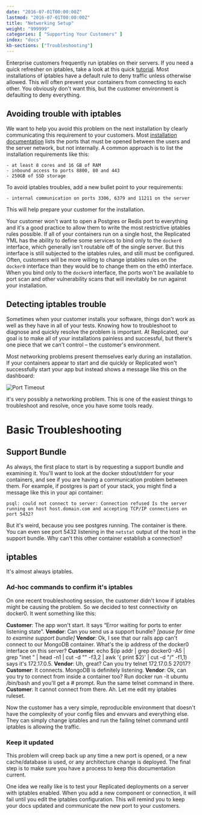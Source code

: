 ```yaml
---
date: "2016-07-01T00:00:00Z"
lastmod: "2016-07-01T00:00:00Z"
title: "Networking Setup"
weight: "999999"
categories: [ "Supporting Your Customers" ]
index: "docs"
kb-sections: ["Troubleshooting"]
---
```


Enterprise customers frequently run iptables on their servers. If you need a quick
refresher on iptables, take a look at this quick [tutorial](http://www.howtogeek.com/177621/the-beginners-guide-to-iptables-the-linux-firewall/).
Most installations of iptables have a default rule to deny traffic unless otherwise
allowed. This will often prevent your containers from connecting to each other. You
obviously don't want this, but the customer environment is defaulting to deny everything.

## Avoiding trouble with iptables

We want to help you avoid this problem on the next installation by clearly communicating
this requirement to your customers. Most
[installation documentation](/docs/kb/supporting-your-customers/customer-install-instructions/)
lists the ports that must be opened between the users and the server network, but not
internally. A common approach is to list the installation requirements like this:

```
- at least 8 cores and 16 GB of RAM
- inbound access to ports 8800, 80 and 443
- 250GB of SSD storage
```

To avoid iptables troubles, add a new bullet point to your requirements:

```
- internal communication on ports 3306, 6379 and 11211 on the server
```

This will help prepare your customer for the installation.

Your customer won't want to open a Postgres or Redis port to everything and it's a good
practice to allow them to write the most restrictive iptables rules possible. If all of
your containers run on a single host, the Replicated YML has the ability to define some
services to bind only to the `docker0` interface, which generally isn't routable off of
the single server. But this interface is still subjected to the iptables rules, and still
must be configured. Often, customers will be more willing to change iptables rules on
the `docker0` interface than they would be to change them on the eth0 interface. When
you bind only to the `docker0` interface, the ports won't be available to port scan and
other vulnerability scans that will inevitably be run against your installation.

## Detecting iptables trouble

Sometimes when your customer installs your software, things don't work as well as they
have in all of your tests. Knowing how to troubleshoot to diagnose and quickly resolve
the problem is important. At Replicated, our goal is to make all of your installations
painless and successful, but there's one piece that we can't control – the customer's
environment.

Most networking problems present themselves early during an installation. If your
containers appear to start and die quickly or Replicated won't successfully start your
app but instead shows a message like this on the dashboard:

![Port Timeout](/images/post-screens/port-timeout.png)

it's very possibly a networking problem. This is one of the easiest things to troubleshoot
and resolve, once you have some tools ready.

# Basic Troubleshooting

## Support Bundle

As always, the first place to start is by requesting a support bundle and examining it. You'll
want to look at the docker stdout/stderr for your containers, and see if you are having a
communication problem between them. For example, if postgres is part of your stack, you
might find a message like this in your api container:

```shell
psql: could not connect to server: Connection refused Is the server running on host host.domain.com and accepting TCP/IP connections on port 5432?
```

But it's weird, because you see postgres running. The container is there. You can even see port 5432
listening in the `netstat` output of the host in the support bundle. Why can't this other container
establish a connection?

## iptables

It's almost always iptables.

### Ad-hoc commands to confirm it's iptables

On one recent troubleshooting session, the customer didn't know if iptables might be causing the
problem. So we decided to test connectivity on docker0. It went something like this:

**Customer**: The app won't start. It says “Error waiting for ports to enter listening state”.
**Vendor**: Can you send us a support bundle?
*[pause for time to examine support bundle]*
**Vendor**: Ok, I see that our rails app can't connect to our MongoDB container. What's the ip address of the docker0 interface on this server?
**Customer**: echo $(ip addr | grep docker0 -A5 | grep "inet " | head -n1 | cut -d "" -f3,2 | awk '{ print $2}' | cut -d "/" -f1,1) says it's 172.17.0.5.
**Vendor**: Uh, great? Can you try telnet 172.17.0.5 27017?
**Customer**: It connects. MongoDB is definitely listening.
**Vendor**: Ok, can you try to connect from inside a container too? Run docker run -it ubuntu /bin/bash and you'll get a # prompt. Run the same telnet command in there.
**Customer**: It cannot connect from there. Ah. Let me edit my iptables ruleset.

Now the customer has a very simple, reproducible environment that doesn't have the complexity of your
config files and envvars and everything else. They can simply change iptables and run the failing telnet
command until iptables is allowing the traffic.

### Keep it updated

This problem will creep back up any time a new port is opened, or a new cache/database is used, or any
architecture change is deployed. The final step is to make sure you have a process to keep this
documentation current.

One idea we really like is to test your Replicated deployments on a server with iptables enabled. When
you add a new component or connection, it will fail until you edit the iptables configuration. This
will remind you to keep your docs updated and communicate the new port to your customers.
